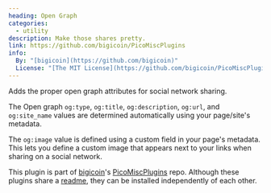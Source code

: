 ```yaml
---
heading: Open Graph
categories:
  - utility
description: Make those shares pretty.
link: https://github.com/bigicoin/PicoMiscPlugins
info:
  By: "[bigicoin](https://github.com/bigicoin)"
  License: "[The MIT License](https://github.com/bigicoin/PicoMiscPlugins/blob/master/LICENSE)"
---
```


Adds the proper open graph attributes for social network sharing.

The Open graph `og:type`, `og:title`, `og:description`, `og:url`, and `og:site_name` values are determined automatically using your page/site's metadata.

The `og:image` value is defined using a custom field in your page's metadata.  This lets you define a custom image that appears next to your links when sharing on a social network.

This plugin is part of [bigicoin](https://github.com/bigicoin)'s [PicoMiscPlugins](https://github.com/bigicoin/PicoMiscPlugins) repo.  Although these plugins share a [readme](https://github.com/bigicoin/PicoMiscPlugins/blob/master/README.md), they can be installed independently of each other.
